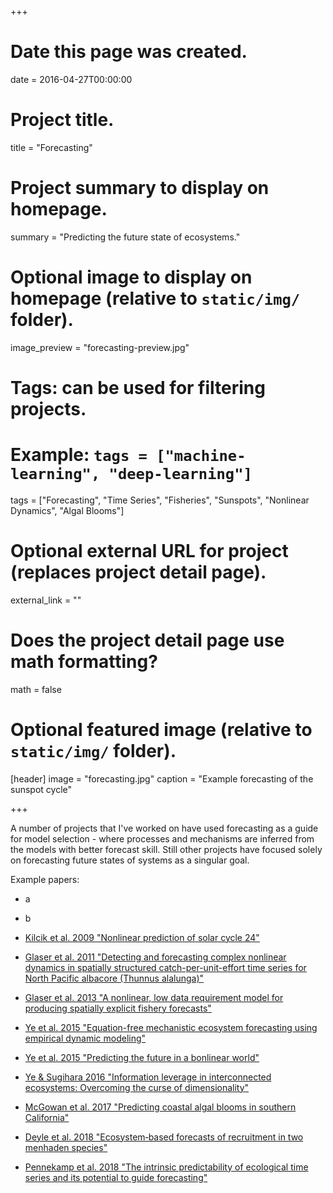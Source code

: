 +++
# Date this page was created.
date = 2016-04-27T00:00:00

# Project title.
title = "Forecasting"

# Project summary to display on homepage.
summary = "Predicting the future state of ecosystems."

# Optional image to display on homepage (relative to `static/img/` folder).
image_preview = "forecasting-preview.jpg"

# Tags: can be used for filtering projects.
# Example: `tags = ["machine-learning", "deep-learning"]`
tags = ["Forecasting", "Time Series", "Fisheries", "Sunspots", "Nonlinear Dynamics", "Algal Blooms"]

# Optional external URL for project (replaces project detail page).
external_link = ""

# Does the project detail page use math formatting?
math = false

# Optional featured image (relative to `static/img/` folder).
[header]
image = "forecasting.jpg"
caption = "Example forecasting of the sunspot cycle"

+++

A number of projects that I've worked on have used forecasting as a guide for model selection - where processes and mechanisms are inferred from the models with better forecast skill. Still other projects have focused solely on forecasting future states of systems as a singular goal.

Example papers:

* a
* b

* [Kilcik et al. 2009 "Nonlinear prediction of solar cycle 24"](/publication/2009_solar-cycle-prediction/)
* [Glaser et al. 2011 "Detecting and forecasting complex nonlinear dynamics in spatially structured catch-per-unit-effort time series for North Pacific albacore (Thunnus alalunga)"](/publication/2011_spatial-forecasts/)
* [Glaser et al. 2013 "A nonlinear, low data requirement model for producing spatially explicit fishery forecasts"](/publication/2013_spatial-forecasts/)
* [Ye et al. 2015 "Equation-free mechanistic ecosystem forecasting using empirical dynamic modeling"](/publication/2015_equation-free-modeling/)
* [Ye et al. 2015 "Predicting the future in a bonlinear world"](/publication/2015_nonlinear-prediction/)
* [Ye & Sugihara 2016 "Information leverage in interconnected ecosystems: Overcoming the curse of dimensionality"](/publication/2016_information-leverage/)
* [McGowan et al. 2017 "Predicting coastal algal blooms in southern California"](/publication/2017_predicting-algal-blooms/)
* [Deyle et al. 2018 "Ecosystem‐based forecasts of recruitment in two menhaden species"](/publication/2018_menhaden-forecasts/)
* [Pennekamp et al. 2018 "The intrinsic predictability of ecological time series and its potential to guide forecasting"](/publication/2018_intrinsic-predictability/)
